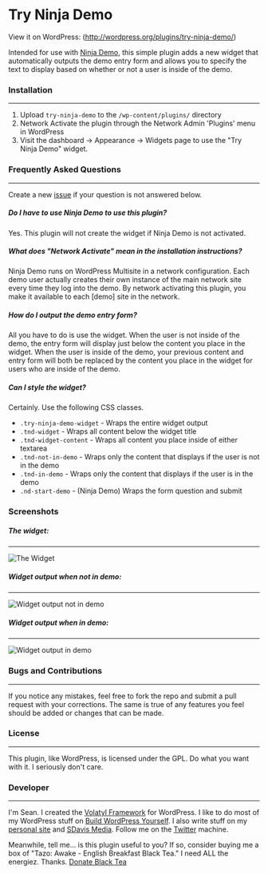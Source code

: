 Try Ninja Demo
=====================

View it on WordPress: (http://wordpress.org/plugins/try-ninja-demo/)

Intended for use with [Ninja Demo](http://ninjademo.com/), this simple plugin adds a new widget that automatically outputs the demo entry form and allows you to specify the text to display based on whether or not a user is inside of the demo.

### Installation
---

1. Upload `try-ninja-demo` to the `/wp-content/plugins/` directory
2. Network Activate the plugin through the Network Admin 'Plugins' menu in WordPress
3. Visit the dashboard -> Appearance -> Widgets page to use the "Try Ninja Demo" widget.

### Frequently Asked Questions
---

Create a new [issue](https://github.com/sdavis2702/try-ninja-demo/issues) if your question is not answered below.

##### Do I have to use Ninja Demo to use this plugin?

Yes. This plugin will not create the widget if Ninja Demo is not activated.

##### What does "Network Activate" mean in the installation instructions?

Ninja Demo runs on WordPress Multisite in a network configuration. Each demo user actually creates their own instance of the main network site every time they log into the demo. By network activating this plugin, you make it available to each [demo] site in the network.

##### How do I output the demo entry form?

All you have to do is use the widget. When the user is not inside of the demo, the entry form will display just below the content you place in the widget. When the user is inside of the demo, your previous content and entry form will both be replaced by the content you place in the widget for users who are inside of the demo.

##### Can I style the widget?

Certainly. Use the following CSS classes.

* `.try-ninja-demo-widget` - Wraps the entire widget output
* `.tnd-widget` - Wraps all content below the widget title
* `.tnd-widget-content` - Wraps all content you place inside of either textarea
* `.tnd-not-in-demo` - Wraps only the content that displays if the user is not in the demo
* `.tnd-in-demo` - Wraps only the content that displays if the user is in the demo
* `.nd-start-demo` - (Ninja Demo) Wraps the form question and submit

### Screenshots

##### The widget:
---

![The Widget](http://buildwpyourself.com/wp-content/uploads/edd/2014/05/tnd-widget.png)

##### Widget output when not in demo:
---

![Widget output not in demo](http://buildwpyourself.com/wp-content/uploads/edd/2014/05/tnd-not-in-demo.png)

##### Widget output when in demo:
---

![Widget output in demo](http://buildwpyourself.com/wp-content/uploads/edd/2014/05/tnd-in-demo.png)

### Bugs and Contributions
---

If you notice any mistakes, feel free to fork the repo and submit a pull request with your corrections. The same is true of any features you feel should be added or changes that can be made. 

### License
---

This plugin, like WordPress, is licensed under the GPL. Do what you want with it. I seriously don't care. 

### Developer
---

I'm Sean. I created the [Volatyl Framework](http://volatylthemes.com) for WordPress. I like to do most of my WordPress stuff on [Build WordPress Yourself](http://buildwpyourself.com/). I also write stuff on my [personal site](http://seandavis.co) and [SDavis Media](http://sdavismedia.com). Follow me on the [Twitter](http://sdvs.me/twitter) machine.

Meanwhile, tell me... is this plugin useful to you? If so, consider buying me a box of "Tazo: Awake - English Breakfast Black Tea." I need ALL the energiez. Thanks. [Donate Black Tea](https://www.paypal.com/cgi-bin/webscr?cmd=_s-xclick&hosted_button_id=52HQDSEUA542S)
